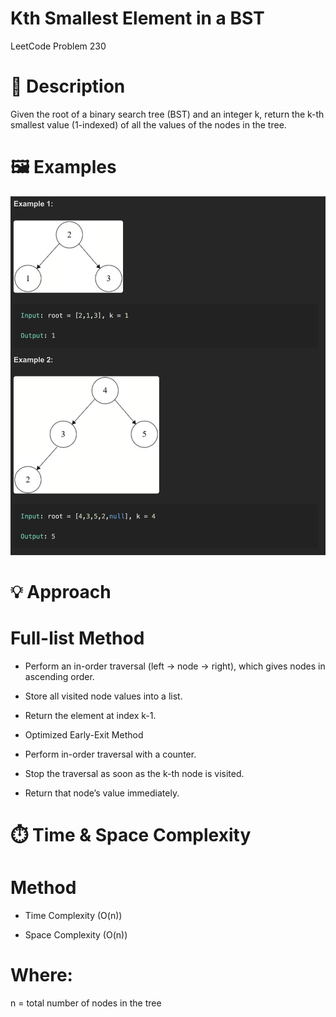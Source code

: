 # Kth Smallest Element in a BST

LeetCode Problem 230

# 📄 Description

Given the root of a binary search tree (BST) and an integer k, return the k-th smallest value (1-indexed) of all the values of the nodes in the tree.

# 🖼️ Examples

![Kth smallest value in BST example](./examples.png)

# 💡 Approach

# Full-list Method

- Perform an in-order traversal (left → node → right), which gives nodes in ascending order.

- Store all visited node values into a list.

- Return the element at index k-1.

- Optimized Early-Exit Method

- Perform in-order traversal with a counter.

- Stop the traversal as soon as the k-th node is visited.

- Return that node’s value immediately.

# ⏱️ Time & Space Complexity

# Method

- Time Complexity (O(n))

- Space Complexity (O(n))


# Where:

n = total number of nodes in the tree

